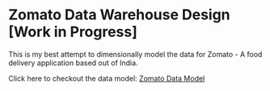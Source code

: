 # Zomato Data Warehouse Design [Work in Progress]

This is my best attempt to dimensionally model the data for Zomato - A food delivery application based out of India.

Click here to checkout the data model: [Zomato Data Model](https://viewer.diagrams.net/?tags=%7B%7D&lightbox=1&highlight=0000ff&edit=_blank&layers=1&nav=1&title=zomatoDataModel.drawio#Uhttps%3A%2F%2Fraw.githubusercontent.com%2FJayesh1024%2FzomatoDataWarehouse%2Fmain%2FzomatoDataModel.drawio)
